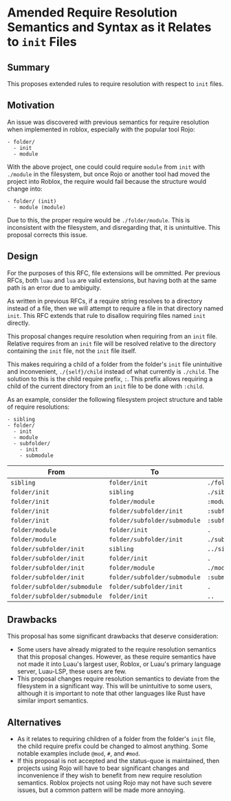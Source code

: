 # Amended Require Resolution Semantics and Syntax as it Relates to `init` Files

## Summary

This proposes extended rules to require resolution with respect to `init` files.

## Motivation

An issue was discovered with previous semantics for require resolution when implemented in roblox, especially with the popular tool Rojo:

```
- folder/
  - init
  - module
```

With the above project, one could could require `module` from `init` with `./module` in the filesystem, but once Rojo or another tool had moved the project into Roblox, the require would fail because the structure would change into:

```
- folder/ (init)
  - module (module)
```

Due to this, the proper require would be `./folder/module`. This is inconsistent with the filesystem, and disregarding that, it is unintuitive. This proposal corrects this issue.

## Design

For the purposes of this RFC, file extensions will be ommitted. Per previous RFCs, both `luau` and `lua` are valid extensions, but having both at the same path is an error due to ambiguity.

As written in previous RFCs, if a require string resolves to a directory instead of a file, then we will attempt to require a file in that directory named `init`. This RFC extends that rule to disallow requiring files named `init` directly.

This proposal changes require resolution when requiring from an `init` file. Relative requires from an `init` file will be resolved relative to the directory containing the `init` file, not the `init` file itself.

This makes requiring a child of a folder from the folder's `init` file unintuitive and inconvenient, `./{self}/child` instead of what currently is `./child`. The solution to this is the child require prefix, `:`. This prefix allows requiring a child of the current directory from an `init` file to be done with `:child`.

As an example, consider the following filesystem project structure and table of require resolutions:

```
- sibling
- folder/
  - init
  - module
  - subfolder/
    - init
    - submodule
```

| From                         | To                           | Path                   |
| ---------------------------- | ---------------------------- | ---------------------- |
| `sibling`                    | `folder/init`                | `./folder`             |
| `folder/init`                | `sibling`                    | `./sibling`            |
| `folder/init`                | `folder/module`              | `:module`              |
| `folder/init`                | `folder/subfolder/init`      | `:subfolder`           |
| `folder/init`                | `folder/subfolder/submodule` | `:subfolder/submodule` |
| `folder/module`              | `folder/init`                | `.`                    |
| `folder/module`              | `folder/subfolder/init`      | `./subfolder`          |
| `folder/subfolder/init`      | `sibling`                    | `../sibling`           |
| `folder/subfolder/init`      | `folder/init`                | `.`                    |
| `folder/subfolder/init`      | `folder/module`              | `./module`             |
| `folder/subfolder/init`      | `folder/subfolder/submodule` | `:submodule`           |
| `folder/subfolder/submodule` | `folder/subfolder/init`      | `.`                    |
| `folder/subfolder/submodule` | `folder/init`                | `..`                   |

## Drawbacks

This proposal has some significant drawbacks that deserve consideration:

- Some users have already migrated to the require resolution semantics that this proposal changes. However, as these require semantics have not made it into Luau's largest user, Roblox, or Luau's primary language server, Luau-LSP, these users are few.
- This proposal changes require resolution semantics to deviate from the filesystem in a significant way. This will be unintuitive to some users, although it is important to note that other languages like Rust have similar import semantics.

## Alternatives

- As it relates to requiring children of a folder from the folder's `init` file, the child require prefix could be changed to almost anything. Some notable examples include `@mod`, `#`, and `#mod`.
- If this proposal is not accepted and the status-quoe is maintained, then projects using Rojo will have to bear significant changes and inconvenience if they wish to benefit from new require resolution semantics. Roblox projects not using Rojo may not have such severe issues, but a common pattern will be made more annoying.
